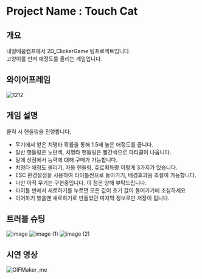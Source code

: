 # Project Name : Touch Cat

## 개요
내일배움캠프에서 2D_ClickerGame 팀프로젝트입니다.
<br/> 고양이를 만져 애정도를 올리는 게임입니다.

## 와이어프레임
![1212](https://github.com/user-attachments/assets/36445b7b-befc-4587-84dd-57df199f024d)

## 게임 설명
클릭 시 핸들링을 진행합니다.
*  무기에서 얻은 치명타 확률을 통해 1.5배 높은 애정도를 줍니다.
*  일반 핸들링은 노란색, 치명타 핸들링은 빨간색으로 파티클이 나옵니다.
*  밑에 상점에서 능력에 대해 구매가 가능합니다.
*  치명타 애정도 올리기, 자동 핸들링, 츄르획득량 이렇게 3가지가 있습니다.
*  ESC 환경설정을 사용하여 타이틀씬으로 돌아가기, 배경효과음 조절이 가능합니다.
*  다만 아직 무기는 구현중입니다. 이 점은 양해 부탁드립니다.
*  타이틀 씬에서 새로하기를 누르면 모든 값이 초기 값이 들어가기에 조심하세요
*  이어하기 했을땐 새로하기로 만들었던 마지막 정보로만 저장이 됩니다.

## 트러블 슈팅
![image](https://github.com/user-attachments/assets/4593b44a-de40-4970-b29d-8a0fde7e71f3)
![image (1)](https://github.com/user-attachments/assets/53506fca-50fe-4987-b015-131ef4a903c2)
![image (2)](https://github.com/user-attachments/assets/efb208e2-00c2-4c16-a56b-9fa3ffc8b0fe)


## 시연 영상
![GIFMaker_me](https://github.com/user-attachments/assets/f245c05e-4c78-4a6c-9218-5421f8572c34)
